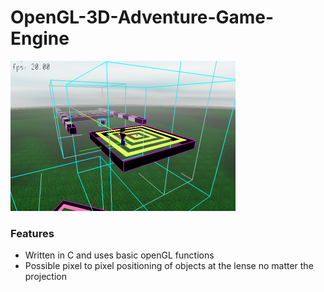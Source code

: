 # OpenGL-3D-Adventure-Game-Engine

![](./Documentation/howTos/Debug/0.png)

### Features
* Written in C and uses basic openGL functions
* Possible pixel to pixel positioning of objects at the lense no matter the projection

